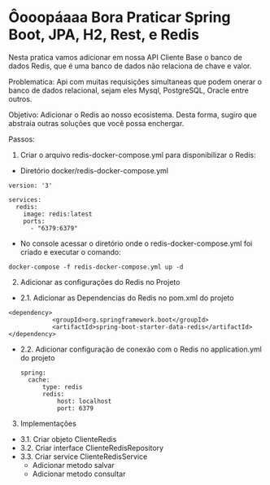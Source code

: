 # Ôooopáaaa Bora Praticar Spring Boot, JPA, H2, Rest, e Redis
Nesta pratica vamos adicionar em nossa API Cliente Base o banco de dados Redis, que é uma banco de dados
não relaciona de chave e valor.

Problematica:
Api com muitas requisições simultaneas que podem onerar o banco de dados relacional, sejam eles Mysql, PostgreSQL, Oracle entre outros.

Objetivo:
Adicionar o Redis ao nosso ecosistema. Desta forma, sugiro que abstraia outras soluções que você possa enchergar.

Passos:

1. Criar o arquivo redis-docker-compose.yml para disponibilizar o Redis:
- Diretório docker/redis-docker-compose.yml
```
version: '3'

services:
  redis:
    image: redis:latest
    ports:
      - "6379:6379"
```
- No console acessar o diretório onde o redis-docker-compose.yml foi criado e executar o comando:
``` 
docker-compose -f redis-docker-compose.yml up -d 
```
    
2. Adicionar as configurações do Redis no Projeto

- 2.1. Adicionar as Dependencias do Redis no pom.xml do projeto
```
<dependency>
			<groupId>org.springframework.boot</groupId>
			<artifactId>spring-boot-starter-data-redis</artifactId>
</dependency>
```
- 2.2. Adicionar configuração de conexão com o Redis no application.yml do projeto
  ```
  spring:
    cache:
        type: redis
        redis:
            host: localhost
            port: 6379
  ```
3. Implementações
  - 3.1. Criar objeto ClienteRedis
  - 3.2. Criar interface ClienteRedisRepository
  - 3.3. Criar service ClienteRedisService
       -  Adicionar metodo salvar 
       -  Adicionar metodo consultar
